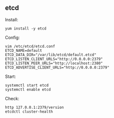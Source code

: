 etcd
-------------

Install:

    yum install -y etcd

Config:

    vim /etc/etcd/etcd.conf
    ETCD_NAME=default
    ETCD_DATA_DIR="/var/lib/etcd/default.etcd"
    ETCD_LISTEN_CLIENT_URLS="http://0.0.0.0:2379"
    ETCD_LISTEN_PEER_URLS="http://localhost:2380"
    ETCD_ADVERTISE_CLIENT_URLS="http://0.0.0.0:2379"

Start:

    systemctl start etcd
    systemctl enable etcd

Check:

    http 127.0.0.1:2379/version
    etcdctl cluster-health
